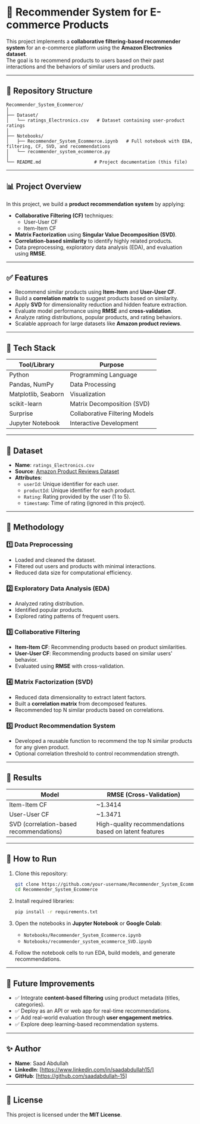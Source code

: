 # 🛒 Recommender System for E-commerce Products

This project implements a **collaborative filtering-based recommender system** for an e-commerce platform using the **Amazon Electronics dataset**.  
The goal is to recommend products to users based on their past interactions and the behaviors of similar users and products.

---

## 📂 Repository Structure

```
Recommender_System_Ecommerce/
│
├── Dataset/
│   └── ratings_Electronics.csv   # Dataset containing user-product ratings
│
├── Notebooks/
│   ├── Recommender_System_Ecommerce.ipynb   # Full notebook with EDA, filtering, CF, SVD, and recommendations
│   └── recommender_system_ecommerce.py
│
└── README.md                    # Project documentation (this file)
```

---

## 📊 Project Overview

In this project, we build a **product recommendation system** by applying:
- **Collaborative Filtering (CF)** techniques:
  - User-User CF
  - Item-Item CF
- **Matrix Factorization** using **Singular Value Decomposition (SVD)**.
- **Correlation-based similarity** to identify highly related products.
- Data preprocessing, exploratory data analysis (EDA), and evaluation using **RMSE**.

---

## ✅ Features

- Recommend similar products using **Item-Item** and **User-User CF**.
- Build a **correlation matrix** to suggest products based on similarity.
- Apply **SVD** for dimensionality reduction and hidden feature extraction.
- Evaluate model performance using **RMSE** and **cross-validation**.
- Analyze rating distributions, popular products, and rating behaviors.
- Scalable approach for large datasets like **Amazon product reviews**.

---

## 🔧 Tech Stack

| Tool/Library | Purpose |
|--------------|---------|
| Python       | Programming Language |
| Pandas, NumPy | Data Processing |
| Matplotlib, Seaborn | Visualization |
| scikit-learn | Matrix Decomposition (SVD) |
| Surprise | Collaborative Filtering Models |
| Jupyter Notebook | Interactive Development |

---

## 📁 Dataset

- **Name**: `ratings_Electronics.csv`
- **Source**: [Amazon Product Reviews Dataset](https://www.kaggle.com/datasets/saurav9786/amazon-product-reviews)
- **Attributes**:
  - `userId`: Unique identifier for each user.
  - `productId`: Unique identifier for each product.
  - `Rating`: Rating provided by the user (1 to 5).
  - `timestamp`: Time of rating (ignored in this project).

---

## 🔄 Methodology

### 1️⃣ Data Preprocessing
- Loaded and cleaned the dataset.
- Filtered out users and products with minimal interactions.
- Reduced data size for computational efficiency.

### 2️⃣ Exploratory Data Analysis (EDA)
- Analyzed rating distribution.
- Identified popular products.
- Explored rating patterns of frequent users.

### 3️⃣ Collaborative Filtering
- **Item-Item CF**: Recommending products based on product similarities.
- **User-User CF**: Recommending products based on similar users' behavior.
- Evaluated using **RMSE** with cross-validation.

### 4️⃣ Matrix Factorization (SVD)
- Reduced data dimensionality to extract latent factors.
- Built a **correlation matrix** from decomposed features.
- Recommended top N similar products based on correlations.

### 5️⃣ Product Recommendation System
- Developed a reusable function to recommend the top N similar products for any given product.
- Optional correlation threshold to control recommendation strength.

---

## 🧠 Results

| Model | RMSE (Cross-Validation) |
|-------|-------------------------|
| Item-Item CF | ~1.3414 |
| User-User CF | ~1.3471 |
| SVD (correlation-based recommendations) | High-quality recommendations based on latent features |

---

## 🚀 How to Run

1. Clone this repository:
   ```bash
   git clone https://github.com/your-username/Recommender_System_Ecommerce.git
   cd Recommender_System_Ecommerce
   ```

2. Install required libraries:
   ```bash
   pip install -r requirements.txt
   ```

3. Open the notebooks in **Jupyter Notebook** or **Google Colab**:
   - `Notebooks/Recommender_System_Ecommerce.ipynb`
   - `Notebooks/recommender_system_ecommerce_SVD.ipynb`

4. Follow the notebook cells to run EDA, build models, and generate recommendations.

---

## 🎯 Future Improvements
- ✅ Integrate **content-based filtering** using product metadata (titles, categories).
- ✅ Deploy as an API or web app for real-time recommendations.
- ✅ Add real-world evaluation through **user engagement metrics**.
- ✅ Explore deep learning-based recommendation systems.

---

## ✨ Author
- **Name**: Saad Abdullah
- **LinkedIn**: [https://www.linkedin.com/in/saadabdullah15/]  
- **GitHub**: [https://github.com/saadabdullah-15]  

---

## 📜 License
This project is licensed under the **MIT License**.


